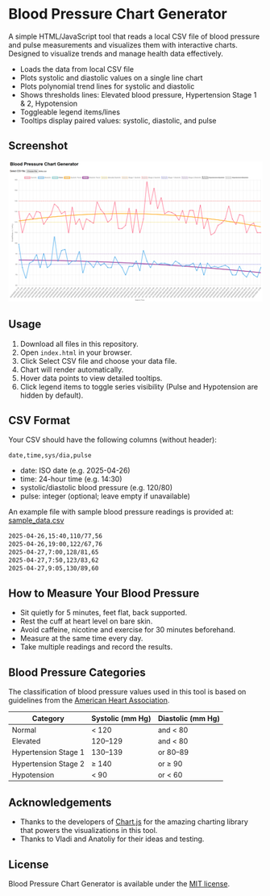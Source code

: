 # Blood Pressure Chart Generator

A simple HTML/JavaScript tool that reads a local CSV file of blood pressure and pulse measurements and visualizes them with interactive charts. Designed to visualize trends and manage health data effectively.

- Loads the data from local CSV file
- Plots systolic and diastolic values on a single line chart
- Plots polynomial trend lines for systolic and diastolic
- Shows thresholds lines: Elevated blood pressure, Hypertension Stage 1 & 2, Hypotension
- Toggleable legend items/lines
- Tooltips display paired values: systolic, diastolic, and pulse


## Screenshot

![Screenshot](screenshot.png)


## Usage

1. Download all files in this repository.
2. Open `index.html` in your browser.
3. Click Select CSV file and choose your data file.
4. Chart will render automatically.
5. Hover data points to view detailed tooltips.
6. Click legend items to toggle series visibility (Pulse and Hypotension are hidden by default).


## CSV Format

Your CSV should have the following columns (without header):
```
date,time,sys/dia,pulse
```
- date: ISO date (e.g. 2025-04-26)
- time: 24-hour time (e.g. 14:30)
- systolic/diastolic blood pressure (e.g. 120/80)
- pulse: integer (optional; leave empty if unavailable)

An example file with sample blood pressure readings is provided at: [sample_data.csv](sample_data.csv)
```
2025-04-26,15:40,110/77,56
2025-04-26,19:00,122/67,76
2025-04-27,7:00,128/81,65
2025-04-27,7:50,123/83,62
2025-04-27,9:05,130/89,60
```


## How to Measure Your Blood Pressure

- Sit quietly for 5 minutes, feet flat, back supported.
- Rest the cuff at heart level on bare skin.
- Avoid caffeine, nicotine and exercise for 30 minutes beforehand.
- Measure at the same time every day.
- Take multiple readings and record the results.


## Blood Pressure Categories

The classification of blood pressure values used in this tool is based on guidelines from the [American Heart Association](https://www.heart.org/en/health-topics/high-blood-pressure/understanding-blood-pressure-readings).

| Category             | Systolic (mm Hg) | Diastolic (mm Hg)  |
|----------------------|------------------|--------------------|
| Normal               | < 120            | and < 80           |
| Elevated             | 120–129          | and < 80           |
| Hypertension Stage 1 | 130–139          | or 80–89           |
| Hypertension Stage 2 | ≥ 140            | or ≥ 90            |
| Hypotension          | < 90             | or < 60            |


## Acknowledgements

- Thanks to the developers of [Chart.js](https://github.com/chartjs/Chart.js) for the amazing charting library that powers the visualizations in this tool.
- Thanks to Vladi and Anatoliy for their ideas and testing.


## License

Blood Pressure Chart Generator is available under the [MIT license](LICENSE.md).

